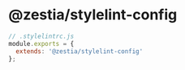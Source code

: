 # @zestia/stylelint-config

```javascript
// .stylelintrc.js
module.exports = {
  extends: '@zestia/stylelint-config'
};
```
